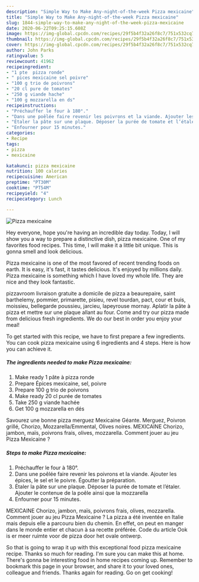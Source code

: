 ```yaml
---
description: "Simple Way to Make Any-night-of-the-week Pizza mexicaine"
title: "Simple Way to Make Any-night-of-the-week Pizza mexicaine"
slug: 1844-simple-way-to-make-any-night-of-the-week-pizza-mexicaine
date: 2020-06-22T09:25:15.608Z
image: https://img-global.cpcdn.com/recipes/29f5b4f32a26f8c7/751x532cq70/pizza-mexicaine-photo-principale-de-la-recette.jpg
thumbnail: https://img-global.cpcdn.com/recipes/29f5b4f32a26f8c7/751x532cq70/pizza-mexicaine-photo-principale-de-la-recette.jpg
cover: https://img-global.cpcdn.com/recipes/29f5b4f32a26f8c7/751x532cq70/pizza-mexicaine-photo-principale-de-la-recette.jpg
author: John Parks
ratingvalue: 5
reviewcount: 41962
recipeingredient:
- "1 pte  pizza ronde"
- " pices mexicaine sel poivre"
- "100 g trio de poivrons"
- "20 cl pure de tomates"
- "250 g viande hache"
- "100 g mozzarella en ds"
recipeinstructions:
- "Préchauffer le four à 180°."
- "Dans une poêlée faire revenir les poivrons et la viande. Ajouter les épices, le sel et le poivre. Égoutter la préparation."
- "Étaler la pâte sur une plaque. Déposer la purée de tomate et l’étaler. Ajouter le contenue de la poêle ainsi que la mozzarella"
- "Enfourner pour 15 minutes."
categories:
- Recipe
tags:
- pizza
- mexicaine

katakunci: pizza mexicaine 
nutrition: 100 calories
recipecuisine: American
preptime: "PT30M"
cooktime: "PT54M"
recipeyield: "4"
recipecategory: Lunch

---
```



![Pizza mexicaine](https://img-global.cpcdn.com/recipes/29f5b4f32a26f8c7/751x532cq70/pizza-mexicaine-photo-principale-de-la-recette.jpg)

Hey everyone, hope you're having an incredible day today. Today, I will show you a way to prepare a distinctive dish, pizza mexicaine. One of my favorites food recipes. This time, I will make it a little bit unique. This is gonna smell and look delicious.

Pizza mexicaine is one of the most favored of recent trending foods on earth. It is easy, it's fast, it tastes delicious. It's enjoyed by millions daily. Pizza mexicaine is something which I have loved my whole life. They are nice and they look fantastic.

pizzavroom livraison gratuite a domicile de pizza a beaurepaire, saint barthelemy, pommier, primarette, pisieu, revel tourdan, pact, cour et buis, moissieu, bellegarde poussieu, jarcieu, lapeyrouse mornay. Aplatir la pâte à pizza et mettre sur une plaque allant au four. Come and try our pizza made from delicious fresh ingredients. We do our best in order you enjoy your meal!


To get started with this recipe, we have to first prepare a few ingredients. You can cook pizza mexicaine using 6 ingredients and 4 steps. Here is how you can achieve it.

<!--inarticleads1-->

##### The ingredients needed to make Pizza mexicaine:

1. Make ready 1 pâte à pizza ronde
1. Prepare  Épices mexicaine, sel, poivre
1. Prepare 100 g trio de poivrons
1. Make ready 20 cl purée de tomates
1. Take 250 g viande hachée
1. Get 100 g mozzarella en dés


Savourez une bonne pizza merguez Mexicaine Géante. Merguez, Poivron grillé, Chorizo, Mozzarella/Emmental, Olives noires. MEXICAINE Chorizo, jambon, maïs, poivrons frais, olives, mozzarella. Comment jouer au jeu Pizza Mexicaine ? 

<!--inarticleads2-->

##### Steps to make Pizza mexicaine:

1. Préchauffer le four à 180°.
1. Dans une poêlée faire revenir les poivrons et la viande. Ajouter les épices, le sel et le poivre. Égoutter la préparation.
1. Étaler la pâte sur une plaque. Déposer la purée de tomate et l’étaler. Ajouter le contenue de la poêle ainsi que la mozzarella
1. Enfourner pour 15 minutes.


MEXICAINE Chorizo, jambon, maïs, poivrons frais, olives, mozzarella. Comment jouer au jeu Pizza Mexicaine ? La pizza a été inventée en Italie mais depuis elle a parcouru bien du chemin. En effet, on peut en manger dans le monde entier et chacun à sa recette préférée. Code du article Ook is er meer ruimte voor de pizza door het ovale ontwerp. 

So that is going to wrap it up with this exceptional food pizza mexicaine recipe. Thanks so much for reading. I'm sure you can make this at home. There's gonna be interesting food in home recipes coming up. Remember to bookmark this page in your browser, and share it to your loved ones, colleague and friends. Thanks again for reading. Go on get cooking!
